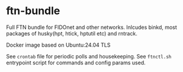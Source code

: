 # ftn-bundle

Full FTN bundle for FIDOnet and other networks. Inlcudes binkd, most packages of husky(hpt, htick, hptutil etc) and rntrack.

Docker image based on Ubuntu:24.04 TLS

See `crontab` file for periodic polls and housekeeping.
See `ftnctl.sh` entrypoint script for commands and config params used.
